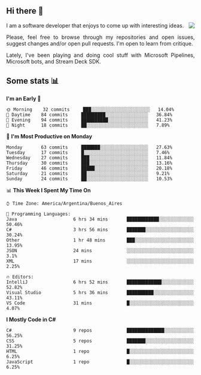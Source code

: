 ## Hi there :slightly_smiling_face:

<img src="https://github-readme-stats.vercel.app/api?username=victorgrycuk&show_icons=true&count_private=true&title_color=F7941E&icon_color=F7941E" align="right">

<p align="justify">
I am a software developer that enjoys to come up with interesting ideas.
<p/>

<p align= "justify">
Please, feel free to browse through my repositories and open issues, suggest changes and/or open pull requests. I'm open to learn from critique.
<p/>

<p align= "justify">
Lately, I've been playing and doing cool stuff with Microsoft Pipelines, Microsoft bots, and Stream Deck SDK.
<p/>

## Some stats :bar_chart:
<!--START_SECTION:waka-->
**I'm an Early 🐤** 

```text
🌞 Morning    32 commits     ███░░░░░░░░░░░░░░░░░░░░░░   14.04% 
🌆 Daytime    84 commits     █████████░░░░░░░░░░░░░░░░   36.84% 
🌃 Evening    94 commits     ██████████░░░░░░░░░░░░░░░   41.23% 
🌙 Night      18 commits     ██░░░░░░░░░░░░░░░░░░░░░░░   7.89%

```
📅 **I'm Most Productive on Monday** 

```text
Monday       63 commits     ███████░░░░░░░░░░░░░░░░░░   27.63% 
Tuesday      17 commits     █░░░░░░░░░░░░░░░░░░░░░░░░   7.46% 
Wednesday    27 commits     ███░░░░░░░░░░░░░░░░░░░░░░   11.84% 
Thursday     30 commits     ███░░░░░░░░░░░░░░░░░░░░░░   13.16% 
Friday       46 commits     █████░░░░░░░░░░░░░░░░░░░░   20.18% 
Saturday     21 commits     ██░░░░░░░░░░░░░░░░░░░░░░░   9.21% 
Sunday       24 commits     ██░░░░░░░░░░░░░░░░░░░░░░░   10.53%

```


📊 **This Week I Spent My Time On** 

```text
⌚︎ Time Zone: America/Argentina/Buenos_Aires

💬 Programming Languages: 
Java                     6 hrs 34 mins       ████████████░░░░░░░░░░░░░   50.46% 
C#                       3 hrs 56 mins       ███████░░░░░░░░░░░░░░░░░░   30.24% 
Other                    1 hr 48 mins        ███░░░░░░░░░░░░░░░░░░░░░░   13.95% 
JSON                     24 mins             ░░░░░░░░░░░░░░░░░░░░░░░░░   3.1% 
XML                      17 mins             ░░░░░░░░░░░░░░░░░░░░░░░░░   2.25%

🔥 Editors: 
IntelliJ                 6 hrs 52 mins       █████████████░░░░░░░░░░░░   52.82% 
Visual Studio            5 hrs 36 mins       ██████████░░░░░░░░░░░░░░░   43.11% 
VS Code                  31 mins             █░░░░░░░░░░░░░░░░░░░░░░░░   4.07%

```

**I Mostly Code in C#** 

```text
C#                       9 repos             ██████████████░░░░░░░░░░░   56.25% 
CSS                      5 repos             ███████░░░░░░░░░░░░░░░░░░   31.25% 
HTML                     1 repo              █░░░░░░░░░░░░░░░░░░░░░░░░   6.25% 
JavaScript               1 repo              █░░░░░░░░░░░░░░░░░░░░░░░░   6.25%

```



<!--END_SECTION:waka-->
